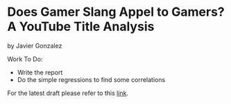 # Does Gamer Slang Appel to Gamers? A YouTube Title Analysis
by Javier Gonzalez

Work To Do:
- Write the report
- Do the simple regressions to find some correlations

For the latest draft please refer to this [link](https://github.com/jjgecon/Does-Gamer-Slang-Appeal-to-Gamers/blob/master/Write-up/Draft.md).
